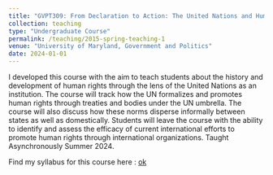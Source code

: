 ```yaml
---
title: "GVPT309: From Declaration to Action: The United Nations and Human Rights"
collection: teaching
type: "Undergraduate Course"
permalink: /teaching/2015-spring-teaching-1
venue: "University of Maryland, Government and Politics"
date: 2024-01-01
---
```


I developed this course with the aim to teach students about the history and development of human rights through the lens of the
United Nations as an institution. The course will track how the UN formalizes and promotes human rights through
treaties and bodies under the UN umbrella. The course will also discuss how these norms disperse informally
between states as well as domestically. Students will leave the course with the ability to identify and assess the
efficacy of current international efforts to promote human rights through international organizations. Taught Asynchronously Summer 2024.

Find my syllabus for this course here : <a href="GVPT309Lansdale.pdf">ok</a>
